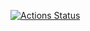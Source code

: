 [![Actions Status](https://github.com/ognidhro21/ognidhro21.github.io/workflows/Gatsby%20Publish/badge.svg)](https://github.com/ognidhro21/ognidhro21.github.io/actions)